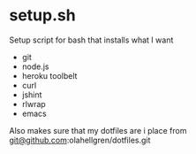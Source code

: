 setup.sh
========

Setup script for bash that installs what I want

- git
- node.js
- heroku toolbelt
- curl
- jshint
- rlwrap
- emacs

Also makes sure that my dotfiles are i place from git@github.com:olahellgren/dotfiles.git 
